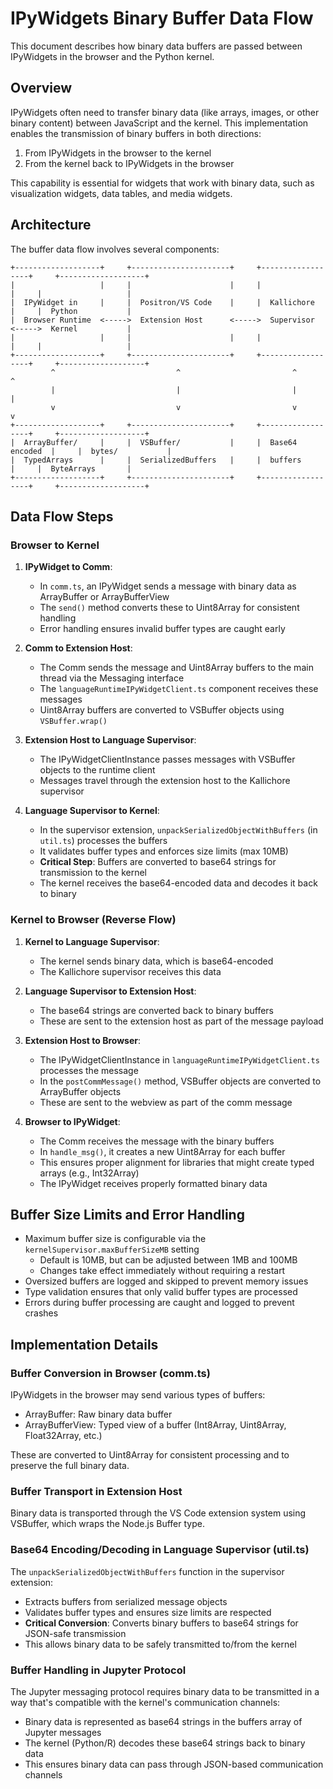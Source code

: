 # IPyWidgets Binary Buffer Data Flow

This document describes how binary data buffers are passed between IPyWidgets in the browser and the Python kernel.

## Overview

IPyWidgets often need to transfer binary data (like arrays, images, or other binary content) between JavaScript and the kernel. This implementation enables the transmission of binary buffers in both directions:

1. From IPyWidgets in the browser to the kernel
2. From the kernel back to IPyWidgets in the browser

This capability is essential for widgets that work with binary data, such as visualization widgets, data tables, and media widgets.

## Architecture

The buffer data flow involves several components:

```
+-------------------+     +----------------------+     +------------------+     +-------------------+
|                   |     |                      |     |                  |     |                   |
|  IPyWidget in     |     |  Positron/VS Code    |     |  Kallichore      |     |  Python           |
|  Browser Runtime  <----->  Extension Host      <----->  Supervisor      <----->  Kernel           |
|                   |     |                      |     |                  |     |                   |
+-------------------+     +----------------------+     +------------------+     +-------------------+
         ^                           ^                         ^                          ^
         |                           |                         |                          |
         v                           v                         v                          v
+-------------------+     +----------------------+     +------------------+     +-------------------+
|  ArrayBuffer/     |     |  VSBuffer/           |     |  Base64 encoded  |     |  bytes/           |
|  TypedArrays      |     |  SerializedBuffers   |     |  buffers         |     |  ByteArrays       |
+-------------------+     +----------------------+     +------------------+     +-------------------+
```

## Data Flow Steps

### Browser to Kernel

1. **IPyWidget to Comm**:
   - In `comm.ts`, an IPyWidget sends a message with binary data as ArrayBuffer or ArrayBufferView
   - The `send()` method converts these to Uint8Array for consistent handling
   - Error handling ensures invalid buffer types are caught early

2. **Comm to Extension Host**:
   - The Comm sends the message and Uint8Array buffers to the main thread via the Messaging interface
   - The `languageRuntimeIPyWidgetClient.ts` component receives these messages
   - Uint8Array buffers are converted to VSBuffer objects using `VSBuffer.wrap()`

3. **Extension Host to Language Supervisor**:
   - The IPyWidgetClientInstance passes messages with VSBuffer objects to the runtime client
   - Messages travel through the extension host to the Kallichore supervisor

4. **Language Supervisor to Kernel**:
   - In the supervisor extension, `unpackSerializedObjectWithBuffers` (in `util.ts`) processes the buffers
   - It validates buffer types and enforces size limits (max 10MB)
   - **Critical Step**: Buffers are converted to base64 strings for transmission to the kernel
   - The kernel receives the base64-encoded data and decodes it back to binary

### Kernel to Browser (Reverse Flow)

1. **Kernel to Language Supervisor**:
   - The kernel sends binary data, which is base64-encoded
   - The Kallichore supervisor receives this data

2. **Language Supervisor to Extension Host**:
   - The base64 strings are converted back to binary buffers
   - These are sent to the extension host as part of the message payload

3. **Extension Host to Browser**:
   - The IPyWidgetClientInstance in `languageRuntimeIPyWidgetClient.ts` processes the message
   - In the `postCommMessage()` method, VSBuffer objects are converted to ArrayBuffer objects
   - These are sent to the webview as part of the comm message

4. **Browser to IPyWidget**:
   - The Comm receives the message with the binary buffers
   - In `handle_msg()`, it creates a new Uint8Array for each buffer
   - This ensures proper alignment for libraries that might create typed arrays (e.g., Int32Array)
   - The IPyWidget receives properly formatted binary data

## Buffer Size Limits and Error Handling

- Maximum buffer size is configurable via the `kernelSupervisor.maxBufferSizeMB` setting
  - Default is 10MB, but can be adjusted between 1MB and 100MB
  - Changes take effect immediately without requiring a restart
- Oversized buffers are logged and skipped to prevent memory issues
- Type validation ensures that only valid buffer types are processed
- Errors during buffer processing are caught and logged to prevent crashes

## Implementation Details

### Buffer Conversion in Browser (comm.ts)

IPyWidgets in the browser may send various types of buffers:
- ArrayBuffer: Raw binary data buffer
- ArrayBufferView: Typed view of a buffer (Int8Array, Uint8Array, Float32Array, etc.)

These are converted to Uint8Array for consistent processing and to preserve the full binary data.

### Buffer Transport in Extension Host

Binary data is transported through the VS Code extension system using VSBuffer, which wraps the Node.js Buffer type.

### Base64 Encoding/Decoding in Language Supervisor (util.ts)

The `unpackSerializedObjectWithBuffers` function in the supervisor extension:
- Extracts buffers from serialized message objects
- Validates buffer types and ensures size limits are respected
- **Critical Conversion**: Converts binary buffers to base64 strings for JSON-safe transmission
- This allows binary data to be safely transmitted to/from the kernel

### Buffer Handling in Jupyter Protocol

The Jupyter messaging protocol requires binary data to be transmitted in a way that's compatible with the kernel's communication channels:
- Binary data is represented as base64 strings in the buffers array of Jupyter messages
- The kernel (Python/R) decodes these base64 strings back to binary data
- This ensures binary data can pass through JSON-based communication channels
